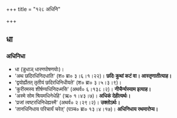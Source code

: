 +++
title = "१२८ अधिनि"

+++

## धा
### अधिनिधा
- धा (डुधाञ् धारणपोषणयोः)।  
- 'अथ छदिरधिनिदधाति' (श० ब्रा० ३।६।१।२२)। **छदिः कुथां कटं वा। आस्तृणातीत्याह।**
- 'द्वयोर्ह्येतत् तृतीयं छदिरधिनिधीयते' (श० ब्रा० ३।५।३।९)।
- 'कुरीरमस्य शीर्षण्यधिनिदध्मसि' (अथर्व० ६।१३८।२)।  **नीचैर्न्यस्याम इत्याह।**
- 'अस्मे सोम श्रियमधिनेधेहि' (ऋ० १।४३।७)। **अधिकं देहीत्यर्थः।**
- 'प्रजां त्वष्टरधिनिधेह्यस्मै' (अथर्व० २।२९।२)। **उक्तोऽर्थः।**
- 'तानधिनिधाय परिचार्यं चरेत्' (पञ्च० ब्रा० १३।४।१७)। **अधिनिधाय रथमारोप्य।** 
